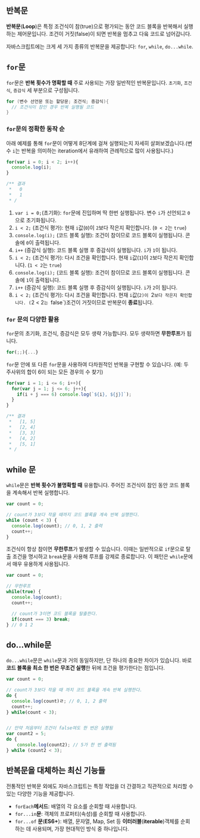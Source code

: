 ## 반복문

**반복문**(**Loop**)은 특정 조건식이 참(true)으로 평가되는 동안 코드 블록을 반복해서 실행하는 제어문입니다.
조건이 거짓(false)이 되면 반복을 멈추고 다읔 코드로 넘어갑니다.

자바스크립트에는 크게 세 가지 종류의 반복문을 제공합니다: `for`, `while`, `do...while`.


## `for`문

`for`문은 **반복 횟수가 명확할 때** 주로 사용되는 가장 일반적인 반복문입니다. `초기화`, `조건식`, `증감식` 세 부분으로 구성됩니다.
```c
for (변수 선언문 또는 할당문; 조건식; 증감식){
  // 조건식이 참인 경우 반복 실행될 코드
}
```

### `for`문의 정확한 동작 순

아래 예제를 통해 `for`문이 어떻게 8단계에 걸쳐 실행되는지 자세히 살펴보겠습니다.(변수 `i`는 반복을 의미하는 iteration에서 유래하여 관례적으로 많이 사용됩니다.)
```javascript
for(var i = 0; i < 2; i++){
  console.log(i);
}

/** 결과
 *   0
 *   1
 * /
```
1. `var i = 0;`(초기화): `for`문에 진입하며 딱 한번 실행됩니다. 변수 `i`가 선언되고 `0`으로 초기화됩니다.
2. `i < 2;` (조건식 평가): 현재 `i`값(`0`)이 `2`보다 작은지 확인합니다. (`0 < 2`는 `true`)
3. `console.log(i);` (코드 블록 실행): 조건이 참이므로 코드 블록이 실행됩니다. 콘솔에 `0`이 출력됩니다.
4. `i++` (증감식 실행): 코드 블록 실행 후 증감식이 실행됩니다. `i`가 `1`이 됩니다.
5. `i < 2;` (조건식 평가): 다시 조건을 확인합니다. 현재 `i`값(`1`)이 `2`보다 작은지 확인합니다. (`1 < 2`는 `true`)
6. `console.log(i);` (코드 블록 실행): 조건이 참이므로 코드 블록이 실행됩니다. 콘솔에 `1`이 출력됩니다.
7. `i++` (증감식 실행): 코드 블록 실행 후 증감식이 실행됩니다. `i`가 `2`이 됩니다.
8. `i < 2;` (조건식 평가): 다시 조건을 확인합니다. 현재 `i`값(`2)이 `2`보다 작은지 확인합니다. (`2 < 2`는 `false`)조건이 거짓이므로 반복문이 **종료**됩니다.


### `for` 문의 다양한 활용
 

`for`문의 초기화, 조건식, 증감식은 모두 생략 가능합니다. 모두 생략하면 **무한루프**가 됩니다.
```javascript
for(;;){...}
```

`for`문 안에 또 다른 `for`문을 사용하여 다차원적인 반복을 구현할 수 있습니다. (예: 두 주사위의 합이 6이 되는 모든 경우의 수 찾기)
```javascript
for(var i = 1; i <= 6; i++){
  for(var j = 1; j <= 6; j++){
    if(i + j === 6) console.log(`${i}, ${j}]`);
  }
}

/** 결과
 *   [1, 5]
 *   [2, 4]
 *   [3, 3]
 *   [4, 2]
 *   [5, 1]
 * /
```


## while 문

`while`문은 **반복 횟수가 불명확할 때** 유용합니다. 주어진 조건식이 참인 동안 코드 블록을 계속해서 반복 실행합니다.
```javascript
var count = 0;

// count가 3보다 작을 때까지 코드 블록을 계속 반복 실행한다.
while (count < 3) {
  console.log(count); // 0, 1, 2 출력
  count++;
}
```

조건식이 항상 참이면 **무한루프**가 발생할 수 있습니다. 이때는 일반적으로 `if`문으로 탈출 조건을 명시하고
`break`문을 사용해 루프를 강제로 종료합니다. 이 패턴은 `while`문에서 매우 유용하게 사용됩니다.
```javascript
var count = 0;

// 무한루프
while(true) {
  console.log(count);
  count++;

  // count가 3이면 코드 블록을 탈출한다.
  if(count === 3) break;
} // 0 1 2
```

## do...while문

`do...while`문은 `while`문과 거의 동일하지만, 단 하나의 중요한 차이가 있습니다. 바로 **코드 블록을 최소 한 번은 무조건 실행**한 뒤에
조건을 평가한다는 점입니다.
```javascript
var count = 0;

// count가 3보다 작을 때 까지 코드 블록을 계속 반복 실행한다.
do {
  console.log(count)ㄹ; // 0, 1, 2 출력
  count++;
} while(count < 3);


// 만약 처음부터 조건이 false여도 한 번은 실행됨
var count2 = 5;
do {
    console.log(count2); // 5가 한 번 출력됨
} while (count2 < 3);
```

## 반복문을 대체하는 최신 기능들

전통적인 반복문 외에도 자바스크립트는 특정 작업을 더 간결하고 직관적으로 처리할 수 있는 다양한 기능을 제공합니다.
- `forEach`**메서드**: 배열의 각 요소를 순회할 때 사용합니다.
- `for...in`**문**: 객체의 프로퍼티(속성)를 순회할 때 사용합니다.
- `for...of` **문**(**ES6+**): 배열, 문자열, Map, Set 등 **이터러블**(**iterable**)객체를 순회하는 데 사용되며, 가장 현대적인 방식 중 하나입니다.

